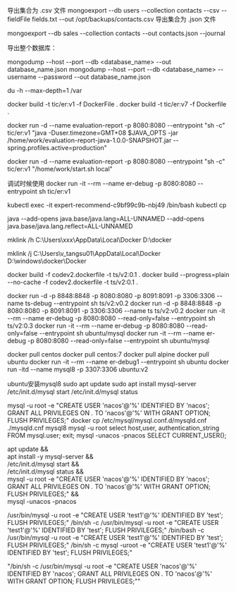 导出集合为 .csv 文件
mongoexport --db users --collection contacts --csv --fieldFile fields.txt --out /opt/backups/contacts.csv
导出集合为 .json 文件

mongoexport --db sales --collection contacts --out contacts.json --journal

导出整个数据库：

mongodump --host <host> --port <port> --db <database_name> --out database_name.json
mongodump --host <host> --port <port> --db <database_name> --username <username> --password <password> --out database_name.json


du -h --max-depth=1 /var



docker build -t tic/er:v1  -f DockerFile . 
docker build -t tic/er:v7 -f Dockerfile .

docker run -d --name evaluation-report -p 8080:8080 --entrypoint "sh -c" tic/er:v1 "java -Duser.timezone=GMT+08 $JAVA_OPTS -jar /home/work/evaluation-report-java-1.0.0-SNAPSHOT.jar --spring.profiles.active=production"

docker run -d --name evaluation-report -p 8080:8080 --entrypoint "sh -c" tic/er:v1 "/home/work/start.sh local"


调试时候使用
 docker run -it --rm --name er-debug -p 8080:8080 --entrypoint sh tic/er:v1



kubectl exec -it expert-recommend-c9bf99c9b-nbj49  /bin/bash 
kubectl cp 


java  --add-opens java.base/java.lang=ALL-UNNAMED --add-opens java.base/java.lang.reflect=ALL-UNNAMED  



mklink /h C:\Users\xxx\AppData\Local\Docker D:\docker

mklink /j C:\Users\v_tangsu01\AppData\Local\Docker D:\windows\docker\Docker

docker build -f codev2.dockerfile -t ts/v2:0.1 .
docker build --progress=plain --no-cache -f codev2.dockerfile -t ts/v2:0.1 .

docker run -d -p 8848:8848 -p 8080:8080 -p 8091:8091 -p 3306:3306 --name ts-debug --entrypoint sh ts/v2:v0.2
docker run -d -p 8848:8848 -p 8080:8080 -p 8091:8091 -p 3306:3306 --name ts ts/v2:v0.2
docker run -it --rm --name er-debug -p 8080:8080 --read-only=false  --entrypoint sh ts/v2:0.3 
docker run -it --rm --name er-debug -p 8080:8080 --read-only=false  --entrypoint sh ubuntu/mysql
docker run -it --rm --name er-debug -p 8080:8080 --read-only=false  --entrypoint sh ubuntu/mysql

docker pull centos
docker pull centos:7
docker pull alpine
docker pull ubuntu
docker run -it --rm --name er-debug1 --entrypoint sh ubuntu
docker run -itd --name mysql8 -p 3307:3306 ubuntu:v2










ubuntu安装mysql8
sudo apt update
sudo apt install mysql-server
/etc/init.d/mysql start
/etc/init.d/mysql status

mysql -u root -e "CREATE USER 'nacos'@'%' IDENTIFIED BY 'nacos'; GRANT ALL PRIVILEGES ON *.* TO 'nacos'@'%' WITH GRANT OPTION; FLUSH PRIVILEGES;"
docker cp /etc/mysql/mysql.conf.d/mysqld.cnf ./mysqld.cnf mysql8
mysql -u root 
select host,user, authentication_string FROM mysql.user;
exit;
mysql -unacos -pnacos 
SELECT CURRENT_USER();


apt update  && \
apt install -y mysql-server && \
/etc/init.d/mysql start && \
/etc/init.d/mysql status && \
mysql -u root -e "CREATE USER 'nacos'@'%' IDENTIFIED BY 'nacos'; GRANT ALL PRIVILEGES ON *.* TO 'nacos'@'%' WITH GRANT OPTION; FLUSH PRIVILEGES;" && \
mysql -unacos -pnacos


/usr/bin/mysql -u root -e "CREATE USER 'test1'@'%' IDENTIFIED BY 'test';  FLUSH PRIVILEGES;"
/bin/sh -c /usr/bin/mysql -u root -e "CREATE USER 'test1'@'%' IDENTIFIED BY 'test';  FLUSH PRIVILEGES;"
/bin/bash -c /usr/bin/mysql -u root -e "CREATE USER 'test1'@'%' IDENTIFIED BY 'test'; FLUSH PRIVILEGES;"
/bin/sh -c mysql -uroot -e "CREATE USER 'test1'@'%' IDENTIFIED BY 'test'; FLUSH PRIVILEGES;"


"/bin/sh -c /usr/bin/mysql  -u root -e \"CREATE USER 'nacos'@'%' IDENTIFIED BY 'nacos'; GRANT ALL PRIVILEGES ON *.* TO 'nacos'@'%' WITH GRANT OPTION; FLUSH PRIVILEGES;\""